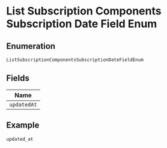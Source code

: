 
# List Subscription Components Subscription Date Field Enum

## Enumeration

`ListSubscriptionComponentsSubscriptionDateFieldEnum`

## Fields

| Name |
|  --- |
| `updatedAt` |

## Example

```
updated_at
```

